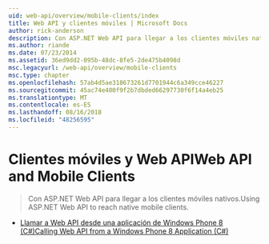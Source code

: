```yaml
---
uid: web-api/overview/mobile-clients/index
title: Web API y clientes móviles | Microsoft Docs
author: rick-anderson
description: Con ASP.NET Web API para llegar a los clientes móviles nativos.
ms.author: riande
ms.date: 07/23/2014
ms.assetid: 36ed9dd2-095b-48dc-8fe5-2de475b4098d
msc.legacyurl: /web-api/overview/mobile-clients
msc.type: chapter
ms.openlocfilehash: 57ab4d5ae318673261d7701944c6a349cce46227
ms.sourcegitcommit: 45ac74e400f9f2b7dbded66297730f6f14a4eb25
ms.translationtype: MT
ms.contentlocale: es-ES
ms.lasthandoff: 08/16/2018
ms.locfileid: "48256595"
---
```

<a name="web-api-and-mobile-clients"></a><span data-ttu-id="1485d-103">Clientes móviles y Web API</span><span class="sxs-lookup"><span data-stu-id="1485d-103">Web API and Mobile Clients</span></span>
====================
> <span data-ttu-id="1485d-104">Con ASP.NET Web API para llegar a los clientes móviles nativos.</span><span class="sxs-lookup"><span data-stu-id="1485d-104">Using ASP.NET Web API to reach native mobile clients.</span></span>


- [<span data-ttu-id="1485d-105">Llamar a Web API desde una aplicación de Windows Phone 8 (C#)</span><span class="sxs-lookup"><span data-stu-id="1485d-105">Calling Web API from a Windows Phone 8 Application (C#)</span></span>](calling-web-api-from-a-windows-phone-8-application.md)
